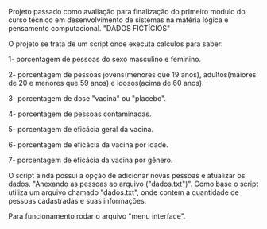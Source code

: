 Projeto passado como avaliação para finalização do primeiro modulo do curso técnico em desenvolvimento de sistemas na matéria lógica e pensamento computacional.
"DADOS FICTÍCIOS" 

O projeto se trata de um script onde executa calculos para saber:

1- porcentagem de pessoas do sexo masculino e feminino.

2- porcentagem de pessoas jovens(menores que 19 anos), adultos(maiores de 20 e menores que 59 anos) e idosos(acima de 60 anos). 

3- porcentagem de dose "vacina" ou "placebo".

4- porcentagem de pessoas contaminadas.

5- porcentagem de eficácia geral da vacina.

6- porcentagem de eficácia da vacina por idade.

7- porcentagem de eficácia da vacina por gênero.

O script ainda possui a opção de adicionar novas pessoas e atualizar os dados. "Anexando as pessoas ao arquivo ("dados.txt")".
Como base o script utiliza um arquivo chamado "dados.txt", onde contem a quantidade de pessoas cadastradas e suas informações.

Para funcionamento rodar o arquivo "menu interface".

